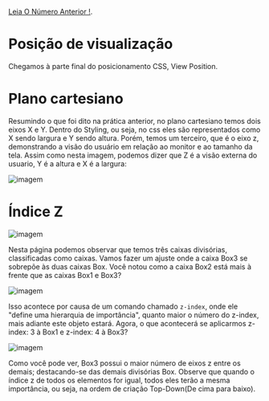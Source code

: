 [Leia O Número Anterior !](https://github.com/Karlos-Eduardo-Mrqs/Construction-Html-Css-Javascript/blob/Test/Estilizacao-Css/Modulo%205%20-%20(Posi%C3%A7%C3%B5es)/Poses-N%C3%BAmero_12/Poses.md).
# Posição de visualização
Chegamos à parte final do posicionamento CSS, View Position.
# Plano cartesiano
Resumindo o que foi dito na prática anterior, no plano cartesiano temos dois eixos X e Y. Dentro do Styling, ou seja, no css eles são representados como X sendo largura e Y sendo altura. Porém, temos um terceiro, que é o eixo z, demonstrando a visão do usuário em relação ao monitor e ao tamanho da tela. Assim como nesta imagem, podemos dizer que Z é a visão externa do usuario, Y é a altura e X é a largura:

![imagem](https://github.com/user-attachments/assets/83e7933c-fe6a-4d63-8f19-b2a481d992be)
# Índice Z
![imagem](https://github.com/user-attachments/assets/d09cd865-4941-4df2-9a02-fc3ed7bf7a91)

Nesta página podemos observar que temos três caixas divisórias, classificadas como caixas. Vamos fazer um ajuste onde a caixa Box3 se sobrepõe às duas caixas Box. Você notou como a caixa Box2 está mais à frente que as caixas Box1 e Box3?

![imagem](https://github.com/user-attachments/assets/5d969c5f-d953-4fdb-b28f-a111a20c42fd)

Isso acontece por causa de um comando chamado ``z-index``, onde ele "define uma hierarquia de importância", quanto maior o número do z-index, mais adiante este objeto estará. Agora, o que acontecerá se aplicarmos z-index: 3 à Box1 e z-index: 4 à Box3?

![imagem](https://github.com/user-attachments/assets/b399590f-8579-48da-8508-dce9932b3a33)

Como você pode ver, Box3 possui o maior número de eixos z entre os demais; destacando-se das demais divisórias Box. Observe que quando o índice z de todos os elementos for igual, todos eles terão a mesma importância, ou seja, na ordem de criação Top-Down(De cima para baixo).